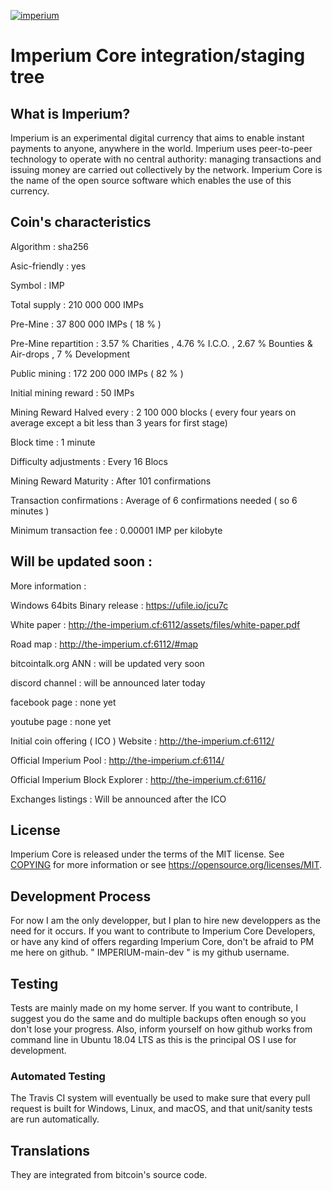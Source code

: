 <a href="https://ibb.co/ca1ALq"><img src="https://preview.ibb.co/hz6c0q/imperium.png" alt="imperium" border="0"></a>



Imperium Core integration/staging tree
=====================================



What is Imperium?
----------------

Imperium is an experimental digital currency that aims to enable instant payments to
anyone, anywhere in the world. Imperium uses peer-to-peer technology to operate
with no central authority: managing transactions and issuing money are carried
out collectively by the network. Imperium Core is the name of the open source
software which enables the use of this currency.



Coin's characteristics
----------------------

Algorithm : sha256

Asic-friendly : yes

Symbol : IMP

Total supply : 210 000 000 IMPs

Pre-Mine : 37 800 000 IMPs ( 18 % )

Pre-Mine repartition : 3.57 % Charities , 4.76 % I.C.O. , 2.67 % Bounties & Air-drops , 7 % Development

Public mining : 172 200 000 IMPs ( 82 % )

Initial mining reward : 50 IMPs

Mining Reward Halved every : 2 100 000 blocks ( every four years on average except a bit less than 3 years for first stage)

Block time : 1 minute

Difficulty adjustments : Every 16 Blocs

Mining Reward Maturity : After 101 confirmations

Transaction confirmations : Average of 6 confirmations needed ( so 6 minutes )

Minimum transaction fee : 0.00001 IMP per kilobyte



Will be updated soon :
--------------------

More information :

Windows 64bits Binary release : https://ufile.io/jcu7c

White paper : http://the-imperium.cf:6112/assets/files/white-paper.pdf

Road map : http://the-imperium.cf:6112/#map

bitcointalk.org ANN : will be updated very soon

discord channel : will be announced later today

facebook page : none yet

youtube page : none yet

Initial coin offering ( ICO ) Website : http://the-imperium.cf:6112/

Official Imperium Pool : http://the-imperium.cf:6114/

Official Imperium Block Explorer : http://the-imperium.cf:6116/

Exchanges listings : Will be announced after the ICO





License
-------

Imperium Core is released under the terms of the MIT license. See [COPYING](COPYING) for more
information or see https://opensource.org/licenses/MIT.

Development Process
-------------------

For now I am the only developper, but I plan to hire new developpers as the need for it occurs. 
If you want to contribute to Imperium Core Developers, or have any kind of offers regarding Imperium Core, don't be afraid to PM me here on github.  " IMPERIUM-main-dev " is my github username.


Testing
-------

Tests are mainly made on my home server. If you want to contribute, I suggest you do the same and do multiple backups often enough so you don't lose your progress. Also, inform yourself on how github works from command line in Ubuntu 18.04 LTS as this is the principal OS I use for development.



### Automated Testing

The Travis CI system will eventually be used to make sure that every pull request is built for Windows, Linux, and macOS, and that unit/sanity tests are run automatically. 


Translations
------------

They are integrated from bitcoin's source code.
